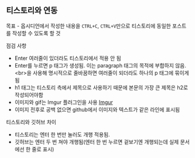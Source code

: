 ## 티스토리와 연동

목표 - 옵시디언에서 작성한 내용을 `CTRL+C`, `CTRL+V`만으로 티스토리에 동일한 포스트를 작성할 수 있도록 할 것

점검 사항
- Enter 여러줄이 있더라도 티스토리에서 적용 안 됨
- Enter를 누르면 p 태그가 생성됨. 이는 paragraph 태그의 목적에 부합하지 않음. \<br>을 사용해 명시적으로 줄바꿈하면 여러줄이 되더라도 하나의 p 태그에 묶이게 됨
- h1 태그는 티스토리 측에서 제목으로 사용하기 때문에 본문의 가장 큰 제목은 h2로 작성되어야함
- 이미지와 gif는 Imgur 플러그인을 사용 [Imgur](Obsidian/Imgur.md)
- 이미지 전후로 공백 없으면 github에서 이미지와 텍스트가 같은 라인에 표시됨

티스토리와 깃허브 차이
- 티스토리는 엔터 한 번만 눌러도 개행 적용됨.
- 깃허브는 엔터 두 번 쳐야 개행됨(엔터 한 번 누르면 겉보기엔 개행되는데 실제 문서에선 한 줄로 표시)
